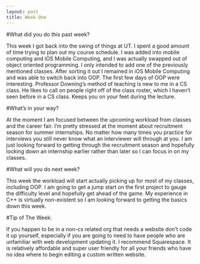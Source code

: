 ```yaml
---
layout: post
title: Week One
---
```


#What did you do this past week?

This week I got back into the swing of things at UT. I spent a good amount of time trying to plan out my course schedule. I was added into mobile computing and iOS Mobile Computing, and I was actually swapped out of object oriented programming. I only intended to add one of the previously mentioned classes. After sorting it out I remained in iOS Mobile Computing and was able to switch back into OOP. The first few days of OOP were interesting. Professor Downing’s method of teaching is new to me in a CS class. He likes to call on people right off of the class roster, which I haven’t seen before in a CS class. Keeps you on your feet during the lecture. 

#What’s in your way?

At the moment I am focused between the upcoming workload from classes and the career fair. I’m pretty stressed at the moment about recruitment season for summer internships. No matter how many times you practice for interviews you still never know what an interviewer will through at you. I am just looking forward to getting through the recruitment season and hopefully locking down an internship earlier rather than later so I can focus in on my classes. 

#What will you do next week?

This week the workload will start actually picking up for most of my classes, including OOP. I am going to get a jump start on the first project to gauge the difficulty level and hopefully get ahead of the game. My experience in C++ is virtually non-existent so I am looking forward to getting the basics down this week.

#Tip of The Week:

If you happen to be in a non-cs related org that needs a website don’t code it up yourself, especially if you are going to need to have people who are unfamiliar with web development updating it. I recommend Squarespace. It is relatively affordable and super user friendly for all your friends who have no idea where to begin editing a custom written website.
